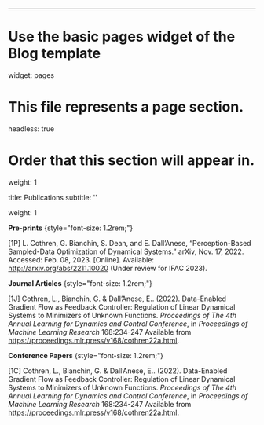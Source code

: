 ---
# Use the basic pages widget of the Blog template
widget: pages

# This file represents a page section.
headless: true

# Order that this section will appear in.
weight: 1

title: Publications
subtitle: ''

weight: 1

**Pre-prints**
{style="font-size: 1.2rem;"}

[1P] L. Cothren, G. Bianchin, S. Dean, and E. Dall’Anese, “Perception-Based Sampled-Data Optimization of Dynamical Systems.” arXiv, Nov. 17, 2022. Accessed: Feb. 08, 2023. [Online]. Available: http://arxiv.org/abs/2211.10020 (Under review for IFAC 2023). 


**Journal Articles**
{style="font-size: 1.2rem;"}

[1J] Cothren, L., Bianchin, G. &amp; Dall’Anese, E.. (2022). Data-Enabled Gradient Flow as Feedback Controller: Regulation of Linear Dynamical Systems to Minimizers of Unknown Functions. <i>Proceedings of The 4th Annual Learning for Dynamics and Control Conference</i>, in <i>Proceedings of Machine Learning Research</i> 168:234-247 Available from https://proceedings.mlr.press/v168/cothren22a.html.

**Conference Papers**
{style="font-size: 1.2rem;"}

[1C] Cothren, L., Bianchin, G. &amp; Dall’Anese, E.. (2022). Data-Enabled Gradient Flow as Feedback Controller: Regulation of Linear Dynamical Systems to Minimizers of Unknown Functions. <i>Proceedings of The 4th Annual Learning for Dynamics and Control Conference</i>, in <i>Proceedings of Machine Learning Research</i> 168:234-247 Available from https://proceedings.mlr.press/v168/cothren22a.html.
